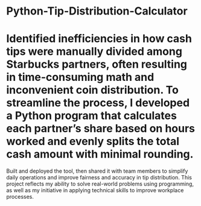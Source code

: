 # Python-Tip-Distribution-Calculator
# Identified inefficiencies in how cash tips were manually divided among Starbucks partners, often resulting in time-consuming math and inconvenient coin distribution. To streamline the process, I developed a Python program that calculates each partner’s share based on hours worked and evenly splits the total cash amount with minimal rounding.
Built and deployed the tool, then shared it with team members to simplify daily operations and improve fairness and accuracy in tip distribution. This project reflects my ability to solve real-world problems using programming, as well as my initiative in applying technical skills to improve workplace processes.
